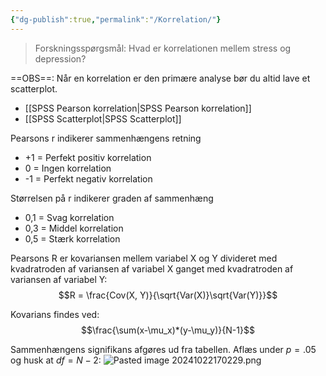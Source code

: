```yaml
---
{"dg-publish":true,"permalink":"/Korrelation/"}
---
```



> Forskningsspørgsmål: Hvad er korrelationen mellem stress og depression?				


==OBS==: Når en korrelation er den primære analyse bør du altid lave et scatterplot.
- [[SPSS Pearson korrelation\|SPSS Pearson korrelation]]
- [[SPSS Scatterplot\|SPSS Scatterplot]]

Pearsons r indikerer sammenhængens retning
- +1 = Perfekt positiv korrelation
- 0 = Ingen korrelation
- -1 = Perfekt negativ korrelation

Størrelsen på r indikerer graden af sammenhæng
- 0,1 = Svag korrelation
- 0,3 = Middel korrelation
- 0,5 = Stærk korrelation

Pearsons R er kovariansen mellem variabel X og Y divideret med kvadratroden af variansen af variabel X ganget med kvadratroden af variansen af variabel Y:
$$R = \frac{Cov(X, Y)}{\sqrt{Var(X)}\sqrt{Var(Y)}}$$

Kovarians findes ved: $$\frac{\sum(x-\mu_x)*(y-\mu_y)}{N-1}$$

Sammenhængens signifikans afgøres ud fra tabellen. Aflæs under $p=.05$ og husk at $df=N-2$:
![Pasted image 20241022170229.png](/img/user/attachments/Pasted%20image%2020241022170229.png)